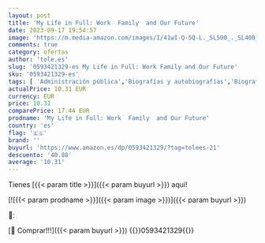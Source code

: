 ```yaml
---
layout: post
title: 'My Life in Full: Work  Family  and Our Future'
date: 2023-09-17 19:54:57
image: 'https://m.media-amazon.com/images/I/41wI-Q-5Q-L._SL500_._SL400_.jpg'
comments: true
category: ofertas
author: 'tole.es'
slug: '0593421329-es My Life in Full: Work Family and Our Future'
sku: '0593421329-es'
tags: [ 'Administración pública','Biografías y autobiografías','Biografías, diarios y hechos reales','Economía y empresa','Empresa, estrategia y gestión','Estudios de género','Featured Categories','Gobierno','Libros','Libros en idiomas extranjeros','Libros en inglés','Libros universitarios de ciencias sociales','Libros universitarios y de estudios superiores','Política','Regular Stores','Shops','Sociedad y ciencias sociales','Sociedad y cultura','🇪🇸', ]
actualPrice: 10.31 EUR
currency: EUR
price: 10.31
comparePrice: 17.44 EUR
prodname: 'My Life in Full: Work  Family  and Our Future'
country: 'es'
flag: '🇪🇸'
brand: ''
buyurl: 'https://www.amazon.es/dp/0593421329/?tag=tolees-21'
descuento: '40.88'
average: '10.31'
---
```


Tienes [{{< param title >}}]({{< param buyurl >}}) aqui!

[![{{< param prodname >}}]({{< param image >}})]({{< param buyurl >}})

🔎:


[🛒 Comprar!!!]({{< param buyurl >}})
{{<world>}}0593421329{{</world>}}
